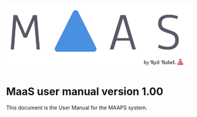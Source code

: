 ![MaasLogo](https://raw.githubusercontent.com/BugBusterSWE/userManual/master/img/logo.png)



# MaaS user manual version 1.00

This document is the User Manual for the MAAPS system.
